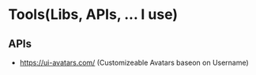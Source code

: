 # Tools(Libs, APIs, ... I use)

## APIs
- https://ui-avatars.com/ (Customizeable Avatars baseon on Username)
